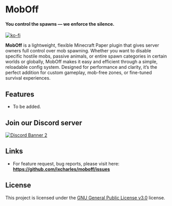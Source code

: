 # MobOff
#### You control the spawns — we enforce the silence.

[![ko-fi](https://ko-fi.com/img/githubbutton_sm.svg)](https://ko-fi.com/H2H61DN2C9)

**MobOff** is a lightweight, flexible Minecraft Paper plugin that gives server owners full control over mob spawning. Whether you want to disable specific hostile mobs, passive animals, or entire spawn categories in certain worlds or globally, MobOff makes it easy and efficient through a simple, reloadable config system. Designed for performance and clarity, it’s the perfect addition for custom gameplay, mob-free zones, or fine-tuned survival experiences.

## Features

- To be added.

## Join our Discord server

[![Discord Banner 2](https://discord.com/api/guilds/1360656707176501288/widget.png?style=banner2)](https://discord.umnirium.com)

## Links

- For feature request, bug reports, please visit here: **https://github.com/ixcharles/moboff/issues**

## License

This project is licensed under the [GNU General Public License v3.0](https://github.com/ixcharles/teleportway/blob/main/LICENSE) license.
